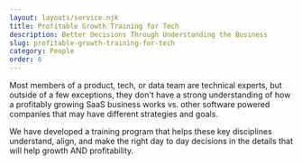 ```yaml
---
layout: layouts/service.njk
title: Profitable Growth Training for Tech
description: Better Decisions Through Understanding the Business
slug: profitable-growth-training-for-tech
category: People
order: 6
---
```

Most members of a product, tech, or data team are technical experts, but outside of a few exceptions, they don't have a strong understanding of how a profitably growing SaaS business works vs. other software powered companies that may have different strategies and goals.

We have developed a training program that helps these key disciplines understand, align, and make the right day to day decisions in the details that will help growth AND profitability.